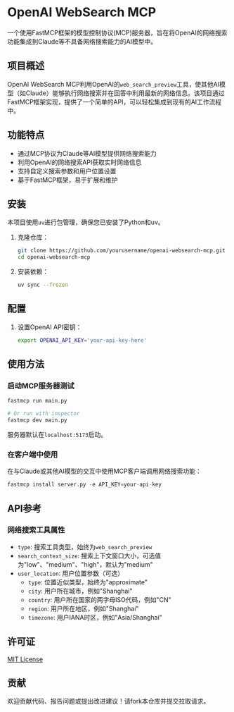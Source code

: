 # OpenAI WebSearch MCP

一个使用FastMCP框架的模型控制协议(MCP)服务器，旨在将OpenAI的网络搜索功能集成到Claude等不具备网络搜索能力的AI模型中。

## 项目概述

OpenAI WebSearch MCP利用OpenAI的`web_search_preview`工具，使其他AI模型（如Claude）能够执行网络搜索并在回答中利用最新的网络信息。该项目通过FastMCP框架实现，提供了一个简单的API，可以轻松集成到现有的AI工作流程中。

## 功能特点

- 通过MCP协议为Claude等AI模型提供网络搜索能力
- 利用OpenAI的网络搜索API获取实时网络信息
- 支持自定义搜索参数和用户位置设置
- 基于FastMCP框架，易于扩展和维护

## 安装

本项目使用`uv`进行包管理，确保您已安装了Python和uv。

1. 克隆仓库：
   ```bash
   git clone https://github.com/yourusername/openai-websearch-mcp.git
   cd openai-websearch-mcp
   ```

2. 安装依赖：
   ```bash
   uv sync --frozen
   ```

## 配置

1. 设置OpenAI API密钥：
   ```bash
   export OPENAI_API_KEY='your-api-key-here'
   ```

## 使用方法

### 启动MCP服务器测试

```bash
fastmcp run main.py

# Or run with inspector
fastmcp dev main.py
```

服务器默认在`localhost:5173`启动。

### 在客户端中使用

在与Claude或其他AI模型的交互中使用MCP客户端调用网络搜索功能：

```python
fastmcp install server.py -e API_KEY=your-api-key
```

## API参考

### 网络搜索工具属性

- `type`: 搜索工具类型，始终为`web_search_preview`
- `search_context_size`: 搜索上下文窗口大小，可选值为"low"、"medium"、"high"，默认为"medium"
- `user_location`: 用户位置参数（可选）
  - `type`: 位置近似类型，始终为"approximate"
  - `city`: 用户所在城市，例如"Shanghai"
  - `country`: 用户所在国家的两字母ISO代码，例如"CN"
  - `region`: 用户所在地区，例如"Shanghai"
  - `timezone`: 用户IANA时区，例如"Asia/Shanghai"


## 许可证

[MIT License](LICENSE)

## 贡献

欢迎贡献代码、报告问题或提出改进建议！请fork本仓库并提交拉取请求。
